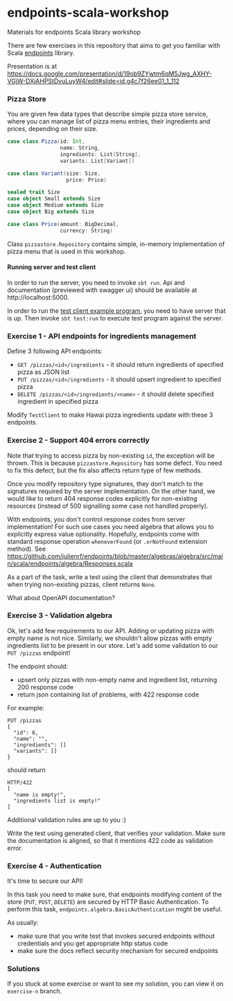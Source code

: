 # endpoints-scala-workshop
Materials for endpoints Scala library workshop

There are few exercises in this repository that aims to
get you familiar with Scala [endpoints](http://julienrf.github.io/endpoints/)
library.

Presentation is at https://docs.google.com/presentation/d/19ob9ZYwtm6qM5Jwg_AXHY-VGjW-DXjAHPStDvuLuyW4/edit#slide=id.g4c7f26ee01_1_112

### Pizza Store

You are given few data types that describe simple pizza store service,
where you can manage list of pizza menu entries, their ingredients
and prices, depending on their size.


```scala
case class Pizza(id: Int,
                 name: String,
                 ingredients: List[String],
                 variants: List[Variant])

case class Variant(size: Size,
                   price: Price)

sealed trait Size
case object Small extends Size
case object Medium extends Size
case object Big extends Size

case class Price(amount: BigDecimal,
                 currency: String)
```

Class `pizzastore.Repository` contains simple, in-memory implementation of pizza menu
that is used in this workshop.

#### Running server and test client

In order to run the server, you need to invoke `sbt run`. Api and documentation (previewed with swagger ui)
should be available at http://localhost:5000.

In order to run the [test client example program](src/test/scala/pizzastore/TestClient.scala), you need to
have server that is up. Then invoke `sbt test:run` to execute test program against the server.


### Exercise 1 - API endpoints for ingredients management

Define 3 following API endpoints:

* `GET /pizzas/<id>/ingredients` - it should return ingredients of specified pizza as JSON list
* `PUT /pizzas/<id>/ingredients` - it should upsert ingredient to specified pizza
* `DELETE /pizzas/<id>/ingredients/<name>` - it should delete specified ingredient in specified pizza

Modify `TestClient` to make Hawai pizza ingredients update with these 3 endpoints.


### Exercise 2 - Support 404 errors correctly

Note that trying to access pizza by non-existing `id`, the exception will be thrown.
This is because `pizzastore.Repository` has some defect. You need to fix this defect, but the fix
also affects return type of few methods.

Once you modify repository type signatures, they don't match to the signatures required
by the server implementation. On the other hand, we would like to return 404 response codes
explicitly for non-existing resources (instead of 500 signalling some case not handled properly).

With endpoints, you don't control response codes from server implementation! For such use cases you need
algebra that allows you to explicitly express value optionality. Hopefully, endpoints come with
standard response operation `wheneverFound` (or `.orNotFound` extension method).
See https://github.com/julienrf/endpoints/blob/master/algebras/algebra/src/main/scala/endpoints/algebra/Responses.scala

As a part of the task, write a test using the client that demonstrates that when trying
non-existing pizzas, client returns `None`.

What about OpenAPI documentation?


### Exercise 3 - Validation algebra

Ok, let's add few requirements to our API. Adding or updating pizza with empty name is not nice.
Similarly, we shouldn't allow pizzas with empty ingredients list to be present in our store. Let's add
some validation to our `PUT /pizzas` endpoint!

The endpoint should:
- upsert only pizzas with non-empty name and ingredient list, returning 200 response code
- return json containing list of problems, with 422 response code

For example:
```
PUT /pizzas
{
  "id": 6,
  "name": "",
  "ingredients": []
  "variants": []
}
```

should return
```
HTTP/422
[
  "name is empty!",
  "ingredients list is empty!"
]
```

Additional validation rules are up to you :)

Write the test using generated client, that verifies your validation. Make sure
the documentation is aligned, so that it mentions 422 code as validation error.


### Exercise 4 - Authentication

It's time to secure our API!

In this task you need to make sure, that endpoints modifying content of the store
(`PUT`, `POST`, `DELETE`) are secured by HTTP Basic Authentication. To perform this
task, `endpoints.algebra.BasicAuthentication` might be useful.

As usually:
- make sure that you write test that invokes secured endpoints without
  credentials and you get appropriate http status code
- make sure the docs reflect security mechanism for secured endpoints

### Solutions

If you stuck at some exercise or want to see my solution, you can view it on `exercise-n` branch.
